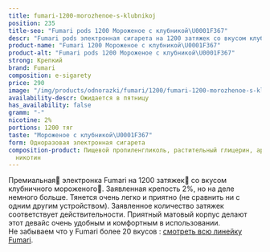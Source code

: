 ```yaml
---
title: fumari-1200-morozhenoe-s-klubnikoj
position: 235
title-seo: "Fumari pods 1200 Мороженое с клубникой\U0001F367"
descr: "Fumari pods электронная сигарета на 1200 затяжек со вкусом клубничного мороженого\U0001F367"
product-name: "Fumari 1200 Мороженое с клубникой\U0001F367"
product-alt: "Fumari pods 1200 Мороженое с клубникой\U0001F367"
strong: Крепкий
brand: Fumari
composition: e-sigarety
price: 290
image: "/img/products/odnorazki/fumari/1200/fumari-1200-morozhenoe-s-klubnikoj.png"
availability-descr: Ожидается в пятницу
has_availability: false
gramm: "-"
nicotine: 2%
portions: 1200 тяг
taste: "Мороженое с клубникой\U0001F367"
form: Одноразовая электронная сигарета
composition-product: Пищевой пропиленгликоль, растительный глицерин, ароматизатор,
  никотин
---
```


Премиальная🥇 электронка Fumari на 1200 затяжек💨 со вкусом клубничного мороженого🍧. Заявленная крепость 2%, но на деле немного больше. Тянется очень легко и приятно (не сравнить ни с одним другим устройством). Заявленное количество затяжек соответствует действительности. Приятный матовый корпус делают этот девайс очень удобным и комфортным в использовании.<br>
Не забываем что у Fumari более 20 вкусов : [смотреть всю линейку Fumari](/fumari).